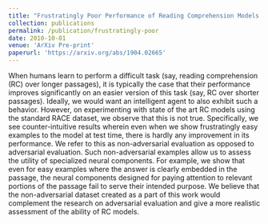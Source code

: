 ```yaml
---
title: "Frustratingly Poor Performance of Reading Comprehension Models on Non-adversarial Examples"
collection: publications
permalink: /publication/frustratingly-poor
date: 2010-10-01
venue: 'ArXiv Pre-print'
paperurl: 'https://arxiv.org/abs/1904.02665'
---
```

When humans learn to perform a difficult task (say, reading comprehension (RC) over longer passages), it is typically the case that their performance improves significantly on an easier version of this task (say, RC over shorter passages). Ideally, we would want an intelligent agent to also exhibit such a behavior. However, on experimenting with state of the art RC models using the standard RACE dataset, we observe that this is not true. Specifically, we see counter-intuitive results wherein even when we show frustratingly easy examples to the model at test time, there is hardly any improvement in its performance. We refer to this as non-adversarial evaluation as opposed to adversarial evaluation. Such non-adversarial examples allow us to assess the utility of specialized neural components. For example, we show that even for easy examples where the answer is clearly embedded in the passage, the neural components designed for paying attention to relevant portions of the passage fail to serve their intended purpose. We believe that the non-adversarial dataset created as a part of this work would complement the research on adversarial evaluation and give a more realistic assessment of the ability of RC models.